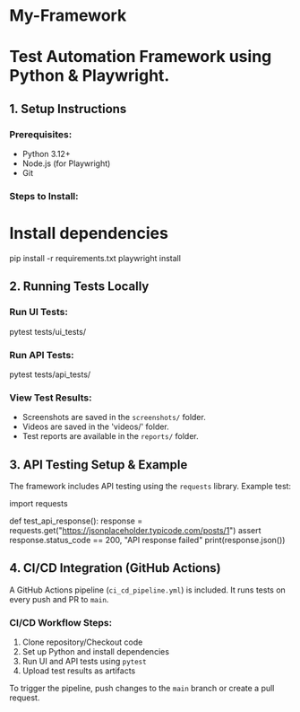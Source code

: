 # My-Framework
# Test Automation Framework using Python & Playwright.

## 1. Setup Instructions

### Prerequisites:
- Python 3.12+
- Node.js (for Playwright)
- Git

### Steps to Install:
# Install dependencies
pip install -r requirements.txt
playwright install

## 2. Running Tests Locally

### Run UI Tests:
pytest tests/ui_tests/

### Run API Tests:
pytest tests/api_tests/

### View Test Results:
- Screenshots are saved in the `screenshots/` folder.
- Videos are saved in the 'videos/' folder.
- Test reports are available in the `reports/` folder.

## 3. API Testing Setup & Example

The framework includes API testing using the `requests` library. Example test:

import requests

def test_api_response():
    response = requests.get("https://jsonplaceholder.typicode.com/posts/1")
    assert response.status_code == 200, "API response failed"
    print(response.json())


## 4. CI/CD Integration (GitHub Actions)

A GitHub Actions pipeline (`ci_cd_pipeline.yml`) is included. It runs tests on every push and PR to `main`.

### CI/CD Workflow Steps:
1. Clone repository/Checkout code
2. Set up Python and install dependencies
3. Run UI and API tests using `pytest`
4. Upload test results as artifacts

To trigger the pipeline, push changes to the `main` branch or create a pull request.
